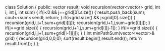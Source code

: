 class Solution {
public:
vector<int> result;
void recursion(vector<vector<int>> grid, int i, int j, int sum)
{
if(i<0 && j==grid[0].size())
{
result.push_back(sum);
cout<<sum<<endl;
return;
}
if(i<grid.size() && j<grid[0].size())
{
recursion(grid,i,j+1,sum+grid[i][j]);
recursion(grid,i+1,j,sum+grid[i][j]);
}
if(j==grid.size())
{
recursion(grid,i+1,j,sum+grid[i][j-1]);
}
if(i==grid.size())
{
recursion(grid,i,j+1,sum+grid[i-1][j]);
}
}
int minPathSum(vector<vector<int>>& grid) {
recursion(grid,0,0,0);
sort(result.begin(),result.end());
return result.front();
}
};
